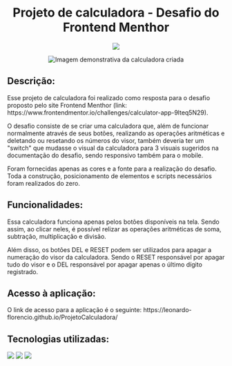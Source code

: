 <h1 align="center"> Projeto de calculadora - Desafio do Frontend Menthor </h1>

<p align="center">
<img src="https://img.shields.io/badge/Status-Finalizado-green"/>
</p>

<p align="center">
<img src="https://user-images.githubusercontent.com/97416711/204671348-d8c5a368-6d8b-4d54-ac94-702665774160.png" alt="Imagem demonstrativa da calculadora criada">
</p>

<h2>Descrição:</h2>
<p>Esse projeto de calculadora foi realizado como resposta para o desafio proposto pelo site Frontend Menthor (link: https://www.frontendmentor.io/challenges/calculator-app-9lteq5N29).</p>
<p>O desafio consiste de se criar uma calculadora que, além de funcionar normalmente através de seus botões, realizando as operações aritméticas e deletando ou resetando os números do visor, também deveria ter um "switch" que mudasse o visual da calculadora para 3 visuais sugeridos na documentação do desafio, sendo responsivo também para o mobile.</p>
<p>Foram fornecidas apenas as cores e a fonte para a realização do desafio. Toda a construção, posicionamento de elementos e scripts necessários foram realizados do zero.</p>

<h2>Funcionalidades:</h2>
<p>Essa calculadora funciona apenas pelos botões disponíveis na tela. Sendo assim, ao clicar neles, é possível relizar as operações aritméticas de soma, subtração, multiplicação e divisão.</p>
<p>Além disso, os botões DEL e RESET podem ser utilizados para apagar a numeração do visor da calculadora. Sendo o RESET responsável por apagar tudo do visor e o DEL responsável por apagar apenas o último dígito registrado.</p>

<h2>Acesso à aplicação:</h2>
<p>O link de acesso para a aplicação é o seguinte: https://leonardo-florencio.github.io/ProjetoCalculadora/</p>

<h2>Tecnologias utilizadas:</h2>
<img src="https://img.shields.io/badge/%23-Javascript-yellow">
<img src="https://img.shields.io/badge/%23-HTML-orange">
<img src="https://img.shields.io/badge/%23-CSS-blue">
